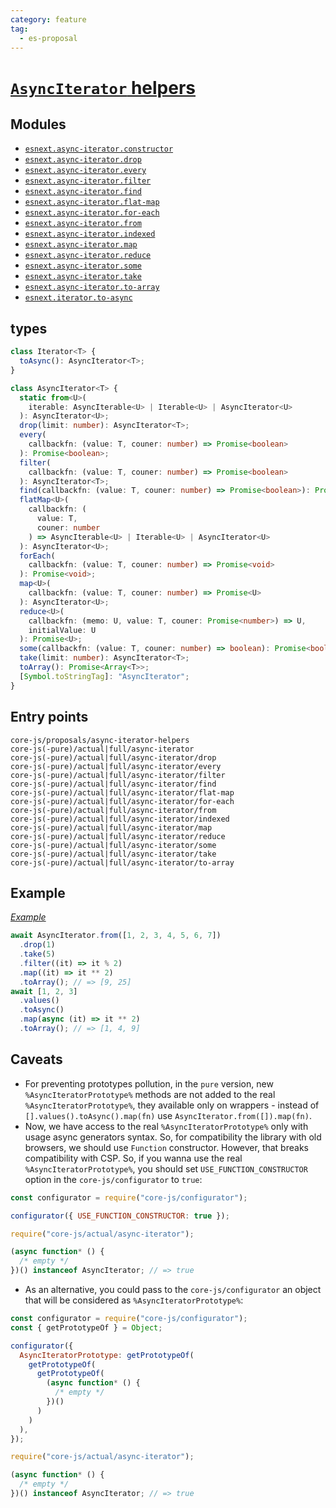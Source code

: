 ```yaml
---
category: feature
tag:
  - es-proposal
---
```


# [`AsyncIterator` helpers](https://github.com/tc39/proposal-async-iterator-helpers)

## Modules

- [`esnext.async-iterator.constructor`](https://github.com/zloirock/core-js/blob/master/packages/core-js/modules/esnext.async-iterator.constructor.js)
- [`esnext.async-iterator.drop`](https://github.com/zloirock/core-js/blob/master/packages/core-js/modules/esnext.async-iterator.drop.js)
- [`esnext.async-iterator.every`](https://github.com/zloirock/core-js/blob/master/packages/core-js/modules/esnext.async-iterator.every.js)
- [`esnext.async-iterator.filter`](https://github.com/zloirock/core-js/blob/master/packages/core-js/modules/esnext.async-iterator.filter.js)
- [`esnext.async-iterator.find`](https://github.com/zloirock/core-js/blob/master/packages/core-js/modules/esnext.async-iterator.find.js)
- [`esnext.async-iterator.flat-map`](https://github.com/zloirock/core-js/blob/master/packages/core-js/modules/esnext.async-iterator.flat-map.js)
- [`esnext.async-iterator.for-each`](https://github.com/zloirock/core-js/blob/master/packages/core-js/modules/esnext.async-iterator.for-each.js)
- [`esnext.async-iterator.from`](https://github.com/zloirock/core-js/blob/master/packages/core-js/modules/esnext.async-iterator.from.js)
- [`esnext.async-iterator.indexed`](https://github.com/zloirock/core-js/blob/master/packages/core-js/modules/esnext.async-iterator.indexed.js)
- [`esnext.async-iterator.map`](https://github.com/zloirock/core-js/blob/master/packages/core-js/modules/esnext.async-iterator.map.js)
- [`esnext.async-iterator.reduce`](https://github.com/zloirock/core-js/blob/master/packages/core-js/modules/esnext.async-iterator.reduce.js)
- [`esnext.async-iterator.some`](https://github.com/zloirock/core-js/blob/master/packages/core-js/modules/esnext.async-iterator.some.js)
- [`esnext.async-iterator.take`](https://github.com/zloirock/core-js/blob/master/packages/core-js/modules/esnext.async-iterator.take.js)
- [`esnext.async-iterator.to-array`](https://github.com/zloirock/core-js/blob/master/packages/core-js/modules/esnext.async-iterator.to-array.js)
- [`esnext.iterator.to-async`](https://github.com/zloirock/core-js/blob/master/packages/core-js/modules/esnext.iterator.to-async.js)

## types

```ts
class Iterator<T> {
  toAsync(): AsyncIterator<T>;
}

class AsyncIterator<T> {
  static from<U>(
    iterable: AsyncIterable<U> | Iterable<U> | AsyncIterator<U>
  ): AsyncIterator<U>;
  drop(limit: number): AsyncIterator<T>;
  every(
    callbackfn: (value: T, couner: number) => Promise<boolean>
  ): Promise<boolean>;
  filter(
    callbackfn: (value: T, couner: number) => Promise<boolean>
  ): AsyncIterator<T>;
  find(callbackfn: (value: T, couner: number) => Promise<boolean>): Promise<T>;
  flatMap<U>(
    callbackfn: (
      value: T,
      couner: number
    ) => AsyncIterable<U> | Iterable<U> | AsyncIterator<U>
  ): AsyncIterator<U>;
  forEach(
    callbackfn: (value: T, couner: number) => Promise<void>
  ): Promise<void>;
  map<U>(
    callbackfn: (value: T, couner: number) => Promise<U>
  ): AsyncIterator<U>;
  reduce<U>(
    callbackfn: (memo: U, value: T, couner: Promise<number>) => U,
    initialValue: U
  ): Promise<U>;
  some(callbackfn: (value: T, couner: number) => boolean): Promise<boolean>;
  take(limit: number): AsyncIterator<T>;
  toArray(): Promise<Array<T>>;
  [Symbol.toStringTag]: "AsyncIterator";
}
```

## Entry points

```
core-js/proposals/async-iterator-helpers
core-js(-pure)/actual|full/async-iterator
core-js(-pure)/actual|full/async-iterator/drop
core-js(-pure)/actual|full/async-iterator/every
core-js(-pure)/actual|full/async-iterator/filter
core-js(-pure)/actual|full/async-iterator/find
core-js(-pure)/actual|full/async-iterator/flat-map
core-js(-pure)/actual|full/async-iterator/for-each
core-js(-pure)/actual|full/async-iterator/from
core-js(-pure)/actual|full/async-iterator/indexed
core-js(-pure)/actual|full/async-iterator/map
core-js(-pure)/actual|full/async-iterator/reduce
core-js(-pure)/actual|full/async-iterator/some
core-js(-pure)/actual|full/async-iterator/take
core-js(-pure)/actual|full/async-iterator/to-array
```

## Example

[_Example_](https://tinyurl.com/28tet4ek)

```js
await AsyncIterator.from([1, 2, 3, 4, 5, 6, 7])
  .drop(1)
  .take(5)
  .filter((it) => it % 2)
  .map((it) => it ** 2)
  .toArray(); // => [9, 25]
await [1, 2, 3]
  .values()
  .toAsync()
  .map(async (it) => it ** 2)
  .toArray(); // => [1, 4, 9]
```

## Caveats

- For preventing prototypes pollution, in the `pure` version, new `%AsyncIteratorPrototype%` methods are not added to the real `%AsyncIteratorPrototype%`, they available only on wrappers - instead of `[].values().toAsync().map(fn)` use `AsyncIterator.from([]).map(fn)`.
- Now, we have access to the real `%AsyncIteratorPrototype%` only with usage async generators syntax. So, for compatibility the library with old browsers, we should use `Function` constructor. However, that breaks compatibility with CSP. So, if you wanna use the real `%AsyncIteratorPrototype%`, you should set `USE_FUNCTION_CONSTRUCTOR` option in the `core-js/configurator` to `true`:

```js
const configurator = require("core-js/configurator");

configurator({ USE_FUNCTION_CONSTRUCTOR: true });

require("core-js/actual/async-iterator");

(async function* () {
  /* empty */
})() instanceof AsyncIterator; // => true
```

- As an alternative, you could pass to the `core-js/configurator` an object that will be considered as `%AsyncIteratorPrototype%`:

```js
const configurator = require("core-js/configurator");
const { getPrototypeOf } = Object;

configurator({
  AsyncIteratorPrototype: getPrototypeOf(
    getPrototypeOf(
      getPrototypeOf(
        (async function* () {
          /* empty */
        })()
      )
    )
  ),
});

require("core-js/actual/async-iterator");

(async function* () {
  /* empty */
})() instanceof AsyncIterator; // => true
```
